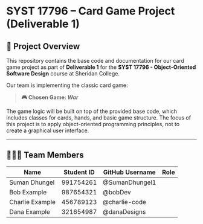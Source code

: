# SYST 17796 – Card Game Project (Deliverable 1)

## 📌 Project Overview
This repository contains the base code and documentation for our card game project as part of **Deliverable 1** for the **SYST 17796 - Object-Oriented Software Design** course at Sheridan College.

Our team is implementing the classic card game:

> **🎮 Chosen Game: _War_**

The game logic will be built on top of the provided base code, which includes classes for cards, hands, and basic game structure. 
The focus of this project is to apply object-oriented programming principles, not to create a graphical user interface.

---

## 🧑‍🤝‍🧑 Team Members

| Name             | Student ID | GitHub Username  | Role                      |
|------------------|------------|------------------|---------------------------|
| Suman Dhungel    | 991754261  | @SumanDhungel1     |                         |
| Bob Example       | 987654321  | @bobDev           |                         |
| Charlie Example   | 456789123  | @charlie-code     |                         |
| Dana Example      | 321654987  | @danaDesigns      |                         |

